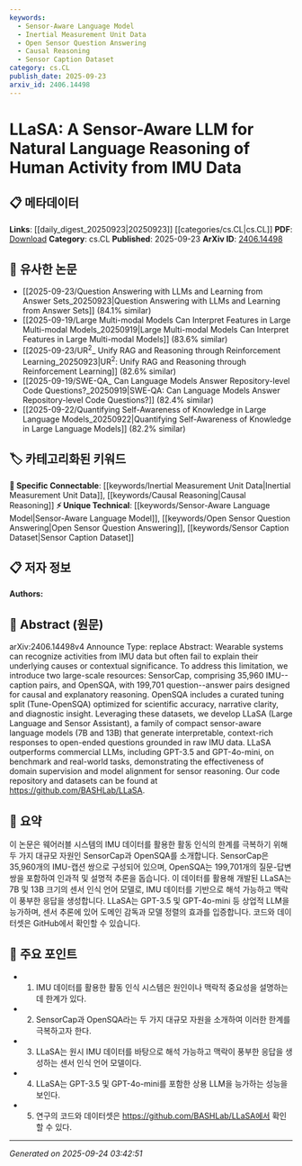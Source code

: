 ```yaml
---
keywords:
  - Sensor-Aware Language Model
  - Inertial Measurement Unit Data
  - Open Sensor Question Answering
  - Causal Reasoning
  - Sensor Caption Dataset
category: cs.CL
publish_date: 2025-09-23
arxiv_id: 2406.14498
---
```


<!-- KEYWORD_LINKING_METADATA:
{
  "processed_timestamp": "2025-09-24T03:42:51.899758",
  "vocabulary_version": "1.0",
  "selected_keywords": [
    "Sensor-Aware Language Model",
    "Inertial Measurement Unit Data",
    "Open Sensor Question Answering",
    "Causal Reasoning",
    "Sensor Caption Dataset"
  ],
  "rejected_keywords": [],
  "similarity_scores": {
    "Sensor-Aware Language Model": 0.82,
    "Inertial Measurement Unit Data": 0.75,
    "Open Sensor Question Answering": 0.79,
    "Causal Reasoning": 0.78,
    "Sensor Caption Dataset": 0.77
  },
  "extraction_method": "AI_prompt_based",
  "budget_applied": true,
  "candidates_json": {
    "candidates": [
      {
        "surface": "LLaSA",
        "canonical": "Sensor-Aware Language Model",
        "aliases": [
          "Large Language and Sensor Assistant"
        ],
        "category": "unique_technical",
        "rationale": "LLaSA represents a novel integration of language models with sensor data, offering unique insights into sensor reasoning.",
        "novelty_score": 0.85,
        "connectivity_score": 0.65,
        "specificity_score": 0.88,
        "link_intent_score": 0.82
      },
      {
        "surface": "IMU data",
        "canonical": "Inertial Measurement Unit Data",
        "aliases": [
          "IMU"
        ],
        "category": "specific_connectable",
        "rationale": "IMU data is central to the paper's focus on human activity recognition, providing a key data source for sensor-aware models.",
        "novelty_score": 0.55,
        "connectivity_score": 0.78,
        "specificity_score": 0.8,
        "link_intent_score": 0.75
      },
      {
        "surface": "OpenSQA",
        "canonical": "Open Sensor Question Answering",
        "aliases": [
          "OpenSQA dataset"
        ],
        "category": "unique_technical",
        "rationale": "OpenSQA is a specialized dataset designed for causal reasoning, enhancing the model's explanatory capabilities.",
        "novelty_score": 0.72,
        "connectivity_score": 0.7,
        "specificity_score": 0.85,
        "link_intent_score": 0.79
      },
      {
        "surface": "causal and explanatory reasoning",
        "canonical": "Causal Reasoning",
        "aliases": [
          "explanatory reasoning"
        ],
        "category": "specific_connectable",
        "rationale": "Causal reasoning is a critical component of the model's ability to interpret sensor data beyond mere activity recognition.",
        "novelty_score": 0.6,
        "connectivity_score": 0.82,
        "specificity_score": 0.77,
        "link_intent_score": 0.78
      },
      {
        "surface": "SensorCap",
        "canonical": "Sensor Caption Dataset",
        "aliases": [
          "SensorCap dataset"
        ],
        "category": "unique_technical",
        "rationale": "SensorCap provides a large-scale resource for training models on sensor data, crucial for developing sensor-aware language models.",
        "novelty_score": 0.7,
        "connectivity_score": 0.68,
        "specificity_score": 0.84,
        "link_intent_score": 0.77
      }
    ],
    "ban_list_suggestions": [
      "wearable systems",
      "benchmark tasks"
    ]
  },
  "decisions": [
    {
      "candidate_surface": "LLaSA",
      "resolved_canonical": "Sensor-Aware Language Model",
      "decision": "linked",
      "scores": {
        "novelty": 0.85,
        "connectivity": 0.65,
        "specificity": 0.88,
        "link_intent": 0.82
      }
    },
    {
      "candidate_surface": "IMU data",
      "resolved_canonical": "Inertial Measurement Unit Data",
      "decision": "linked",
      "scores": {
        "novelty": 0.55,
        "connectivity": 0.78,
        "specificity": 0.8,
        "link_intent": 0.75
      }
    },
    {
      "candidate_surface": "OpenSQA",
      "resolved_canonical": "Open Sensor Question Answering",
      "decision": "linked",
      "scores": {
        "novelty": 0.72,
        "connectivity": 0.7,
        "specificity": 0.85,
        "link_intent": 0.79
      }
    },
    {
      "candidate_surface": "causal and explanatory reasoning",
      "resolved_canonical": "Causal Reasoning",
      "decision": "linked",
      "scores": {
        "novelty": 0.6,
        "connectivity": 0.82,
        "specificity": 0.77,
        "link_intent": 0.78
      }
    },
    {
      "candidate_surface": "SensorCap",
      "resolved_canonical": "Sensor Caption Dataset",
      "decision": "linked",
      "scores": {
        "novelty": 0.7,
        "connectivity": 0.68,
        "specificity": 0.84,
        "link_intent": 0.77
      }
    }
  ]
}
-->

# LLaSA: A Sensor-Aware LLM for Natural Language Reasoning of Human Activity from IMU Data

## 📋 메타데이터

**Links**: [[daily_digest_20250923|20250923]] [[categories/cs.CL|cs.CL]]
**PDF**: [Download](https://arxiv.org/pdf/2406.14498.pdf)
**Category**: cs.CL
**Published**: 2025-09-23
**ArXiv ID**: [2406.14498](https://arxiv.org/abs/2406.14498)

## 🔗 유사한 논문
- [[2025-09-23/Question Answering with LLMs and Learning from Answer Sets_20250923|Question Answering with LLMs and Learning from Answer Sets]] (84.1% similar)
- [[2025-09-19/Large Multi-modal Models Can Interpret Features in Large Multi-modal Models_20250919|Large Multi-modal Models Can Interpret Features in Large Multi-modal Models]] (83.6% similar)
- [[2025-09-23/UR$^2$_ Unify RAG and Reasoning through Reinforcement Learning_20250923|UR$^2$: Unify RAG and Reasoning through Reinforcement Learning]] (82.6% similar)
- [[2025-09-19/SWE-QA_ Can Language Models Answer Repository-level Code Questions?_20250919|SWE-QA: Can Language Models Answer Repository-level Code Questions?]] (82.4% similar)
- [[2025-09-22/Quantifying Self-Awareness of Knowledge in Large Language Models_20250922|Quantifying Self-Awareness of Knowledge in Large Language Models]] (82.2% similar)

## 🏷️ 카테고리화된 키워드
**🔗 Specific Connectable**: [[keywords/Inertial Measurement Unit Data|Inertial Measurement Unit Data]], [[keywords/Causal Reasoning|Causal Reasoning]]
**⚡ Unique Technical**: [[keywords/Sensor-Aware Language Model|Sensor-Aware Language Model]], [[keywords/Open Sensor Question Answering|Open Sensor Question Answering]], [[keywords/Sensor Caption Dataset|Sensor Caption Dataset]]

## 📋 저자 정보

**Authors:** 

## 📄 Abstract (원문)

arXiv:2406.14498v4 Announce Type: replace 
Abstract: Wearable systems can recognize activities from IMU data but often fail to explain their underlying causes or contextual significance. To address this limitation, we introduce two large-scale resources: SensorCap, comprising 35,960 IMU--caption pairs, and OpenSQA, with 199,701 question--answer pairs designed for causal and explanatory reasoning. OpenSQA includes a curated tuning split (Tune-OpenSQA) optimized for scientific accuracy, narrative clarity, and diagnostic insight. Leveraging these datasets, we develop LLaSA (Large Language and Sensor Assistant), a family of compact sensor-aware language models (7B and 13B) that generate interpretable, context-rich responses to open-ended questions grounded in raw IMU data. LLaSA outperforms commercial LLMs, including GPT-3.5 and GPT-4o-mini, on benchmark and real-world tasks, demonstrating the effectiveness of domain supervision and model alignment for sensor reasoning. Our code repository and datasets can be found at https://github.com/BASHLab/LLaSA.

## 📝 요약

이 논문은 웨어러블 시스템의 IMU 데이터를 활용한 활동 인식의 한계를 극복하기 위해 두 가지 대규모 자원인 SensorCap과 OpenSQA를 소개합니다. SensorCap은 35,960개의 IMU-캡션 쌍으로 구성되어 있으며, OpenSQA는 199,701개의 질문-답변 쌍을 포함하여 인과적 및 설명적 추론을 돕습니다. 이 데이터를 활용해 개발된 LLaSA는 7B 및 13B 크기의 센서 인식 언어 모델로, IMU 데이터를 기반으로 해석 가능하고 맥락이 풍부한 응답을 생성합니다. LLaSA는 GPT-3.5 및 GPT-4o-mini 등 상업적 LLM을 능가하며, 센서 추론에 있어 도메인 감독과 모델 정렬의 효과를 입증합니다. 코드와 데이터셋은 GitHub에서 확인할 수 있습니다.

## 🎯 주요 포인트

- 1. IMU 데이터를 활용한 활동 인식 시스템은 원인이나 맥락적 중요성을 설명하는 데 한계가 있다.
- 2. SensorCap과 OpenSQA라는 두 가지 대규모 자원을 소개하여 이러한 한계를 극복하고자 한다.
- 3. LLaSA는 원시 IMU 데이터를 바탕으로 해석 가능하고 맥락이 풍부한 응답을 생성하는 센서 인식 언어 모델이다.
- 4. LLaSA는 GPT-3.5 및 GPT-4o-mini를 포함한 상용 LLM을 능가하는 성능을 보인다.
- 5. 연구의 코드와 데이터셋은 https://github.com/BASHLab/LLaSA에서 확인할 수 있다.


---

*Generated on 2025-09-24 03:42:51*